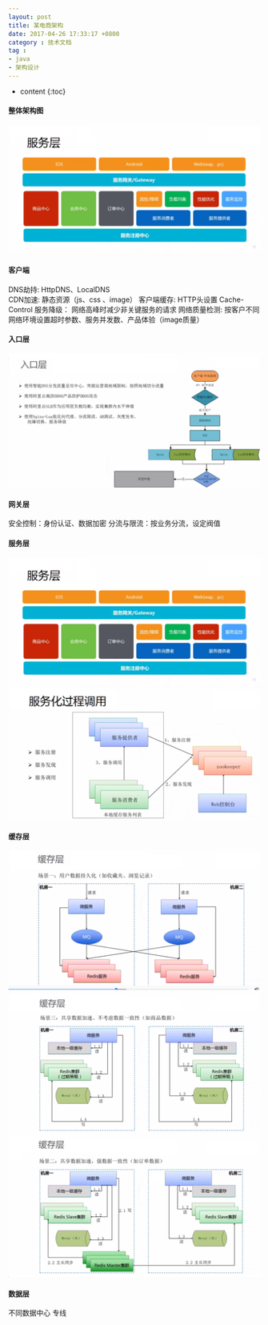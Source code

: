 ```yaml
---
layout: post
title: 某电商架构
date: 2017-04-26 17:33:17 +0800
category : 技术文档
tag :
- java
- 架构设计
---
```

* content
{:toc}


#### 整体架构图

![](/resources/images/architecture/1/3.1.服务层架构.png)

#### 客户端

  DNS劫持: HttpDNS、LocalDNS	
  CDN加速: 静态资源（js、css 、image）
  客户端缓存:  HTTP头设置  Cache-Control
  服务降级： 网络高峰时减少非关键服务的请求
  网络质量检测: 按客户不同网络环境设置超时参数、服务并发数、产品体验（image质量）
  
#### 入口层

![](/resources/images/architecture/1/2.入口层架构.png)	

#### 网关层

安全控制：身份认证、数据加密
分流与限流：按业务分流，设定阀值

#### 服务层

![](/resources/images/architecture/1/3.1.服务层架构.png)
![](/resources/images/architecture/1/3.2.服务层过程调用.png)

#### 缓存层


![](/resources/images/architecture/1/4.1.缓存层架构-游览记录.png)
![](/resources/images/architecture/1/4.2.缓存层架构-列表数据.png)
![](/resources/images/architecture/1/4.3.缓存层架构-订单数据.png)

#### 数据层

不同数据中心 专线


